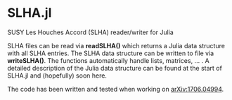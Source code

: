 # SLHA.jl
SUSY Les Houches Accord (SLHA) reader/writer for Julia

SLHA files can be read via **readSLHA(<filename>)** which returns a Julia data structure with all SLHA entries.
The SLHA data structure can be written to file via **writeSLHA(<filename>)**. The functions automatically handle lists, matrices, ... . A detailed description of the Julia data structure can be found at the start of SLHA.jl and (hopefully) soon here.

The code has been written and tested when working on [arXiv:1706.04994](https://arxiv.org/abs/1706.04994).

